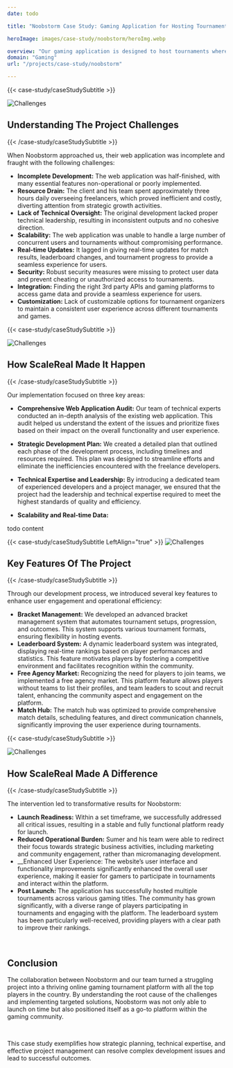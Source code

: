 ```yaml
---
date: todo 

title: "Noobstorm Case Study: Gaming Application for Hosting Tournaments"

heroImage: images/case-study/noobstorm/heroImg.webp

overview: "Our gaming application is designed to host tournaments where participants can compete for prize money while fostering a community of players united by their passion for gaming. The application aims to provide a seamless and engaging experience for gamers of all skill levels."
domain: "Gaming"
url: "/projects/case-study/noobstorm"

---
```


{{< case-study/caseStudySubtitle >}}


<img alt="Challenges" src="/images/case-study/persana/challenge.svg">

<h2>
    <strong>
        Understanding The Project Challenges
    </strong>
</h2>
{{< /case-study/caseStudySubtitle >}}

When Noobstorm approached us, their web application was incomplete and fraught with the following challenges:

* __Incomplete Development:__ The web application was half-finished, with many essential features non-operational or poorly implemented.
* __Resource Drain:__ The client and his team spent approximately three hours daily overseeing freelancers, which proved inefficient and costly, diverting attention from strategic growth activities.
* __Lack of Technical Oversight:__ The original development lacked proper technical leadership, resulting in inconsistent outputs and no cohesive direction.
* __Scalability:__ The web application was unable to handle a large number of concurrent users and tournaments without compromising performance.
* __Real-time Updates:__ It lagged in giving real-time updates for match results, leaderboard changes, and tournament progress to provide a seamless experience for users.
* __Security:__ Robust security measures were missing to protect user data and prevent cheating or unauthorized access to tournaments.
* __Integration:__ Finding the right 3rd party APIs and gaming platforms to access game data and provide a seamless experience for users.
* __Customization:__ Lack of customizable options for tournament organizers to maintain a consistent user experience across different tournaments and games.


{{< case-study/caseStudySubtitle >}}


<img alt="Challenges" src="/images/case-study/persana/badge.svg">


<h2>
    <strong>
        How ScaleReal Made It Happen
    </strong>
</h2>
{{< /case-study/caseStudySubtitle >}}

Our implementation focused on three key areas:

* __Comprehensive Web Application Audit:__ Our team of technical experts conducted an in-depth analysis of the existing web application. This audit helped us understand the extent of the issues and prioritize fixes based on their impact on the overall functionality and user experience.
* __Strategic Development Plan:__ We created a detailed plan that outlined each phase of the development process, including timelines and resources required. This plan was designed to streamline efforts and eliminate the inefficiencies encountered with the freelance developers.
* __Technical Expertise and Leadership:__ By introducing a dedicated team of experienced developers and a project manager, we ensured that the project had the leadership and technical expertise required to meet the highest standards of quality and efficiency.

* __Scalability and Real-time Data:__ 
 
 todo content


{{< case-study/caseStudySubtitle LeftAlign="true" >}}
<img alt="Challenges" src="/images/case-study/persana/keyfeatures.svg">
<h2>
    <strong>
        Key Features Of The Project
    </strong>
</h2>
{{< /case-study/caseStudySubtitle >}}


Through our development process, we introduced several key features to enhance user engagement and operational efficiency:
* __Bracket Management:__ We developed an advanced bracket management system that automates tournament setups, progression, and outcomes. This system supports various tournament formats, ensuring flexibility in hosting events.
* __Leaderboard System:__ A dynamic leaderboard system was integrated, displaying real-time rankings based on player performances and statistics. This feature motivates players by fostering a competitive environment and facilitates recognition within the community.
* __Free Agency Market:__ Recognizing the need for players to join teams, we implemented a free agency market. This platform feature allows players without teams to list their profiles, and team leaders to scout and recruit talent, enhancing the community aspect and engagement on the platform.
* __Match Hub:__ The match hub was optimized to provide comprehensive match details, scheduling features, and direct communication channels, significantly improving the user experience during tournaments.

{{< case-study/caseStudySubtitle >}}

<img alt="Challenges" src="/images/case-study/persana/star.svg">
<h2>
    <strong>
       How ScaleReal Made A Difference
    </strong>
</h2>
{{< /case-study/caseStudySubtitle >}}

The intervention led to transformative results for Noobstorm:
* __Launch Readiness:__ Within a set timeframe, we successfully addressed all critical issues, resulting in a stable and fully functional platform ready for launch.
* __Reduced Operational Burden:__ Sumer and his team were able to redirect their focus towards strategic business activities, including marketing and community engagement, rather than micromanaging development.
* __Enhanced User Experience: The website’s user interface and functionality improvements significantly enhanced the overall user experience, making it easier for gamers to participate in tournaments and interact within the platform.
* __Post Launch:__ The application has successfully hosted multiple tournaments across various gaming titles. The community has grown significantly, with a diverse range of players participating in tournaments and engaging with the platform. The leaderboard system has been particularly well-received, providing players with a clear path to improve their rankings.

&nbsp;

## __Conclusion__

The collaboration between Noobstorm and our team turned a struggling project into a thriving online gaming tournament platform with all the top players in the country. By understanding the root cause of the challenges and implementing targeted solutions, Noobstorm was not only able to launch on time but also positioned itself as a go-to platform within the gaming community.

&nbsp;

This case study exemplifies how strategic planning, technical expertise, and effective project management can resolve complex development issues and lead to successful outcomes.
